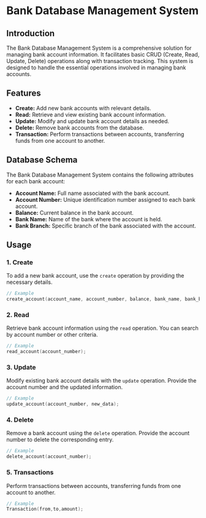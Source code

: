 # Bank Database Management System

## Introduction
The Bank Database Management System is a comprehensive solution for managing bank account information. It facilitates basic CRUD (Create, Read, Update, Delete) operations along with transaction tracking. This system is designed to handle the essential operations involved in managing bank accounts.

## Features
- **Create:** Add new bank accounts with relevant details.
- **Read:** Retrieve and view existing bank account information.
- **Update:** Modify and update bank account details as needed.
- **Delete:** Remove bank accounts from the database.
- **Transaction:** Perform transactions between accounts, transferring funds from one account to another.

## Database Schema
The Bank Database Management System contains the following attributes for each bank account:

- **Account Name:** Full name associated with the bank account.
- **Account Number:** Unique identification number assigned to each bank account.
- **Balance:** Current balance in the bank account.
- **Bank Name:** Name of the bank where the account is held.
- **Bank Branch:** Specific branch of the bank associated with the account.

## Usage

### 1. Create
To add a new bank account, use the `create` operation by providing the necessary details.

```cpp
// Example
create_account(account_name, account_number, balance, bank_name, bank_branch);
```

### 2. Read
Retrieve bank account information using the `read` operation. You can search by account number or other criteria.

```cpp
// Example
read_account(account_number);
```

### 3. Update
Modify existing bank account details with the `update` operation. Provide the account number and the updated information.

```cpp
// Example
update_account(account_number, new_data);
```

### 4. Delete
Remove a bank account using the `delete` operation. Provide the account number to delete the corresponding entry.

```cpp
// Example
delete_account(account_number);
```

### 5. Transactions
Perform transactions between accounts, transferring funds from one account to another.

```cpp
// Example
Transaction(from,to,amount);
```
